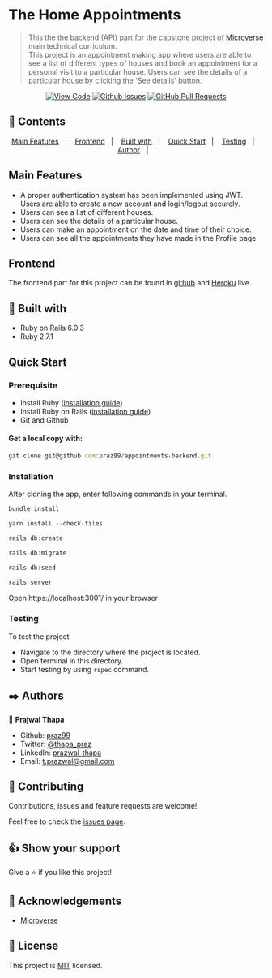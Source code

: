# The Home Appointments

>This the the backend (API) part for the capstone project of [Microverse](https://www.microverse.org/) main technical curriculum.  
>This project is an appointment making app where users are able to see a list of different types of houses and book an appointment for a personal visit to a particular house.
>Users can see the details of a particular house by clicking the 'See details' button.
<div align="center">

[![View Code](https://img.shields.io/badge/View%20-Code-green)](https://github.com/praz99/appointments-backend)
[![Github Issues](https://img.shields.io/badge/GitHub-Issues-orange)](https://github.com/praz99/appointments-backend/issues)
[![GitHub Pull Requests](https://img.shields.io/badge/GitHub-Pull%20Requests-blue)](https://github.com/praz99/appointments-backend/pulls)

</div>

## 📝 Contents

<p align="center">
<a href="#features">Main Features</a>&nbsp;&nbsp;&nbsp;|&nbsp;&nbsp;&nbsp;
<a href="#frontend">Frontend</a>&nbsp;&nbsp;&nbsp;|&nbsp;&nbsp;&nbsp;
<a href="#with">Built with</a>&nbsp;&nbsp;&nbsp;|&nbsp;&nbsp;&nbsp;
<a href="#qs">Quick Start</a>&nbsp;&nbsp;&nbsp;|&nbsp;&nbsp;&nbsp;
<a href="#testing">Testing</a>&nbsp;&nbsp;&nbsp;|&nbsp;&nbsp;&nbsp;
<a href="#author">Author</a>&nbsp;&nbsp;&nbsp;|&nbsp;&nbsp;&nbsp;
</p>

## Main Features<a name = "features"></a>

- A proper authentication system has been implemented using JWT. Users are able to create a new account and login/logout securely.
- Users can see a list of different houses.
- Users can see the details of a particular house.
- Users can make an appointment on the date and time of their choice.
- Users can see all the appointments they have made in the Profile page.

## Frontend<a name= "frontend"></a>

The frontend part for this project can be found in [github](https://github.com/praz99/appointments-frontend) and [Heroku](https://praz-appointments.herokuapp.com/) live.

## 🔧 Built with<a name = "with"></a>
- Ruby on Rails 6.0.3
- Ruby 2.7.1

## Quick Start<a name= "qs"></a>

### Prerequisite
* Install Ruby ([installation guide](https://www.ruby-lang.org/en/documentation/installation/))
* Install Ruby on Rails ([installation guide](https://guides.rubyonrails.org/getting_started.html#creating-a-new-rails-project-installing-rails))
* Git and Github

#### Get a local copy with:<br>
```js
git clone git@github.com:praz99/appointments-backend.git
```

### Installation

After cloning the app, enter following commands in your terminal.
```js
bundle install
```
```js
yarn install --check-files
```
```js
rails db:create
```
```js
rails db:migrate
```
```js
rails db:seed
```
```js
rails server
```
Open https://localhost:3001/ in your browser

### Testing <a name= "testing"></a>

To test the project

- Navigate to the directory where the project is located.
- Open terminal in this directory.
- Start testing by using `rspec` command.


## ✒️  Authors <a name = "author"></a>

👤 **Prajwal Thapa**

- Github: [praz99](https://github.com/praz99)
- Twitter: [@thapa_praz](https://twitter.com/thapa_praz)
- LinkedIn: [prazwal-thapa](https://linkedin.com/in/prazwal-thapa)
- Email: t.prazwal@gmail.com

## 🤝 Contributing

Contributions, issues and feature requests are welcome!

Feel free to check the [issues page](https://github.com/praz99/appointments-backend/issues).


## 👍 Show your support

Give a ⭐️ if you like this project!

## :clap: Acknowledgements
- [Microverse](https://www.microverse.org/)

## 📝 License

This project is [MIT](./LICENSE) licensed.
